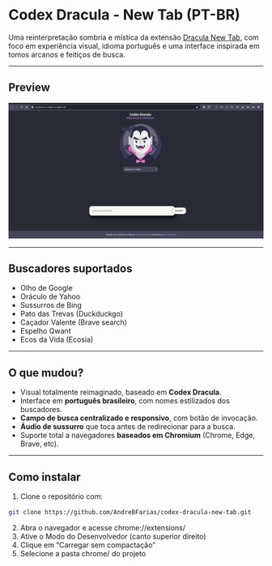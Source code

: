 # Codex Dracula - New Tab (PT-BR)

Uma reinterpretação sombria e mística da extensão [Dracula New Tab](https://github.com/dracula/new-tabs), com foco em experiência visual, idioma português e uma interface inspirada em tomos arcanos e feitiços de busca.

---

##  Preview

<img src="screenshot.png"/>

---

##  Buscadores suportados

- Olho de Google
- Oráculo de Yahoo
- Sussurros de Bing
- Pato das Trevas (Duckduckgo)
- Caçador Valente (Brave search)
- Espelho Qwant
- Ecos da Vida (Ecosia)

---

## O que mudou?

- Visual totalmente reimaginado, baseado em **Codex Dracula**.
- Interface em **português brasileiro**, com nomes estilizados dos buscadores.
- **Campo de busca centralizado e responsivo**, com botão de invocação.
- **Áudio de sussurro** que toca antes de redirecionar para a busca.
- Suporte total a navegadores **baseados em Chromium** (Chrome, Edge, Brave, etc).

---

##  Como instalar

1. Clone o repositório com:


```bash
git clone https://github.com/AndreBFarias/codex-dracula-new-tab.git

```


2. Abra o navegador e acesse chrome://extensions/ 
3. Ative o Modo do Desenvolvedor (canto superior direito)
4. Clique em “Carregar sem compactação”
5. Selecione a pasta chrome/ do projeto

